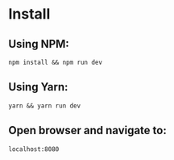 # Install

## Using NPM:
```
npm install && npm run dev
```

## Using Yarn:
```
yarn && yarn run dev
```

## Open browser and navigate to:
```
localhost:8080
```
